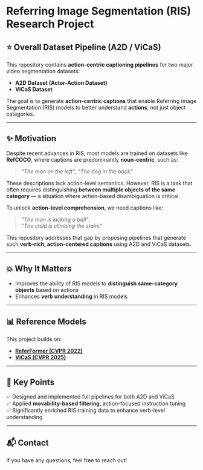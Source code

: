 # Referring Image Segmentation (RIS) Research Project

## ⭐ Overall Dataset Pipeline (A2D / ViCaS)

This repository contains **action-centric captioning pipelines** for two major video segmentation datasets:  
- **A2D Dataset (Actor-Action Dataset)**  
- **ViCaS Dataset**  

The goal is to generate **action-centric captions** that enable Referring Image Segmentation (RIS) models to better understand **actions**, not just object categories.

---

## ✨ Motivation

Despite recent advances in RIS, most models are trained on datasets like **RefCOCO**, where captions are predominantly **noun-centric**, such as:

> *"The man on the left"*, *"The dog in the back"*

These descriptions lack action-level semantics. However, RIS is a task that often requires distinguishing **between multiple objects of the same category** — a situation where action-based disambiguation is critical.

To unlock **action-level comprehension**, we need captions like:

> *"The man is kicking a ball"*,  
> *"The child is climbing the stairs"*

This repository addresses that gap by proposing pipelines that generate such **verb-rich, action-centered captions** using A2D and ViCaS datasets.

---

## 💥 Why It Matters

- Improves the ability of RIS models to **distinguish same-category objects** based on actions  
- Enhances **verb understanding** in RIS models

---

## 📊 Reference Models

This project builds on:

- **[ReferFormer (CVPR 2022)](https://github.com/wjn922/ReferFormer)**  
- **[ViCaS (CVPR 2025)](https://github.com/Ali2500/ViCaS)**

---

## 📌 Key Points

✅ Designed and implemented full pipelines for both A2D and ViCaS  
✅ Applied **movability-based filtering**, action-focused instruction tuning   
✅ Significantly enriched RIS training data to enhance verb-level understanding

---

## 📬 Contact

If you have any questions, feel free to reach out!
